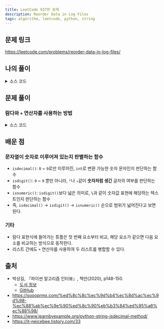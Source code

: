 ```yaml
---
title: LeetCode 937번 문제
description: Reorder Data in Log Files
tags: algorithm, leetcode, python, string
---
```


## 문제 링크

https://leetcode.com/problems/reorder-data-in-log-files/

## 나의 풀이

<details>
<summary>소스 코드</summary>
<div markdown="1">

```python
from typing import List


class Solution:
    def my_solution(self, logs: List[str]) -> List[str]:
        let, dig = [], []
        for log in logs:
            if log[-1].isnumeric():
                dig.append(log)
            else:
                splitted = log.split()
                words = (splitted[0], ' '.join(splitted[1:]))
                let.append(words)
                let.sort(key=lambda x: (x[1], x[0]))

        result = list(map(lambda x: ' '.join(x), let))
        return result + dig
```

</div>
</details>

## 문제 풀이

### 람다와 `+` 연산자를 사용하는 방법

<details>
<summary>소스 코드</summary>
<div markdown="1">

```python
from typing import List


class Solution:
    def solution1(self, logs: List[str]) -> List[str]:
        letters, digits = [], []
        for log in logs:
            # 1. 문자와 숫자 구분
            if log.split()[1].isdigit():
                digits.append(log)
            else:
                letters.append(log)

        # 2. 2개의 키를 람다 표현식으로 정렬
        # 튜플의 첫 번째 요소를 기준으로 정렬 수행,
        # 값이 같을 경우 두 번째 요소를 기준으로 정렬 수행
        letters.sort(key=lambda x: (x.split()[1:], x.split()[0]))

        # 3. '+' 연산자로 두 개의 리스트를 병합
        return letters + digits
```

</div>
</details>

## 배운 점

### 문자열이 숫자로 이루어져 있는지 판별하는 함수

- `isdecimal()`: `0` ~ `9`로만 이루어진, `int`로 변환 가능한 숫자 문자인지 판단하는 함수
- `isdigit()`: `0` ~ `9` 뿐만 아니라, `²`나 `₃`같이 **숫자처럼 생긴** 글자의 여부를 판단하는 함수
- `isnumeric()`: `isdigit()`보다 넓은 의미로, `½`과 같이 숫자값 표현에 해당하는 텍스트인지 판단하는 함수
- 즉, `isdecimal()` -> `isdigit()` -> `isnumeric()` 순으로 범위가 넓어진다고 보면 된다.

### 기타

- 람다 표현식에 들어가는 튜플은 첫 번째 요소부터 비교, 해당 요소가 같으면 다음 요소를 비교하는 방식으로 동작한다.
- 리스트 간에도 `+` 연산자를 사용하여 두 리스트를 병합할 수 있다.

## 출처

- 박상길, 『파이썬 알고리즘 인터뷰』, 책만(2020), p148-150.
  - [도서 정보](https://www.onlybook.co.kr/entry/algorithm-interview)
  - [GitHub](https://github.com/onlybooks/algorithm-interview)
- https://soooprmx.com/%ed%8c%8c%ec%9d%b4%ec%8d%ac%ec%9d%98-%ec%88%ab%ec%9e%90%ed%8c%90%eb%b3%84%ed%95%a8%ec%88%98/
- https://www.learnbyexample.org/python-string-isdecimal-method/
- https://it-neicebee.tistory.com/33
